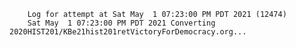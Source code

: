         Log for attempt at Sat May  1 07:23:00 PM PDT 2021 (12474)
        Sat May  1 07:23:00 PM PDT 2021 Converting 2020HIST201/KBe21hist201retVictoryForDemocracy.org...
